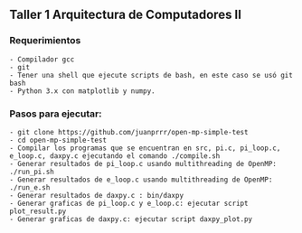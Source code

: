 ## Taller 1 Arquitectura de Computadores II

### Requerimientos
    - Compilador gcc
    - git 
    - Tener una shell que ejecute scripts de bash, en este caso se usó git bash
    - Python 3.x con matplotlib y numpy.

### Pasos para ejecutar:
    - git clone https://github.com/juanprrr/open-mp-simple-test
    - cd open-mp-simple-test
    - Compilar los programas que se encuentran en src, pi.c, pi_loop.c, e_loop.c, daxpy.c ejecutando el comando ./compile.sh
    - Generar resultados de pi_loop.c usando multithreading de OpenMP: ./run_pi.sh
    - Generar resultados de e_loop.c usando multithreading de OpenMP: ./run_e.sh
    - Generar resultados de daxpy.c : bin/daxpy
    - Generar graficas de pi_loop.c y e_loop.c: ejecutar script plot_result.py
    - Generar graficas de daxpy.c: ejecutar script daxpy_plot.py
